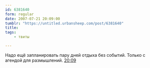 ```yaml
---
id: 6381640
form: regular
date: 2007-07-21 20:09:00
tumblr: "https://untitled.urbansheep.com/post/6381640"
title:
tags:
    - твиты

---
```


<p>Надо ещё запланировать пару дней отдыха без событий. Только с агендой для размышлений. <a href="http://twitter.com/urbansheep/statuses/161257752">20:09</a></p>

